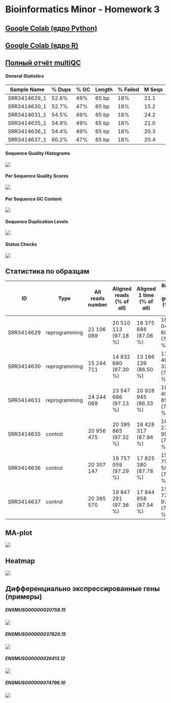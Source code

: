 # Bioinformatics Minor - Homework 3

## [Google Colab (ядро Python)](https://colab.research.google.com/drive/1MDoUQhaweCdvfYOyaV3rp6o8NGopVq38?usp=sharing)

## [Google Colab (ядро R)](https://colab.research.google.com/drive/1I_HDWJl80VY-rJQhk-JOXFBfJrrWGPD1?usp=sharing)

## [Полный отчёт multiQC](/data/multiqc_report.html)

#### General Statistics
Sample Name |	% Dups |	% GC |	Length |	% Failed |	M Seqs
-|-|-|-|-|-
SRR3414629_1 |	52.6% |	49% |	65 bp |	18% |	21.1
SRR3414630_1 |	52.7% |	47% |	65 bp |	18% |	15.2
SRR3414631_1 |	54.5% |	49% |	65 bp |	18% |	24.2
SRR3414635_1 | 54.9%	| 49%	| 65 bp |	18% |	21.0
SRR3414636_1 |	54.4% |	49% |	65 bp |	18% |	20.3
SRR3414637_1 | 60.2%	| 47%	| 65 bp |	18% |	20.4

#### Sequence Quality Histograms
![](images/multiqc/fastqc_per_base_sequence_quality_plot.png)
#### Per Sequence Quality Scores
![](images/multiqc/fastqc_per_sequence_quality_scores_plot.png)
#### Per Sequence GC Content
![](images/multiqc/fastqc_per_sequence_gc_content_plot.png)
#### Sequence Duplication Levels
![](images/multiqc/fastqc_sequence_duplication_levels_plot.png)
#### Status Checks
![](images/multiqc/fastqc-status-check-heatmap.png)


## Статистика по образцам
ID | Type |	All reads number |	Aligned reads (% of all) |	Aligned 1 time (% of all) |	Reads on genes (% of all)
-|-|-|-|-|-
SRR3414629 |	reprogramming |	21 106 089 |	20 510 113 (97.18 %) |	18 375 888 (87.06 %) |	16 049 609 (76.04 %)
SRR3414630 |	reprogramming |	15 244 711 |	14 832 680 (97.30 %) |	13 186 139 (86.50 %) |	11 465 324 (75.21 %)
SRR3414631 |	reprogramming |	24 244 069 |	23 547 686 (97.13 %) |	20 928 945 (86.33 %) | 18 408 851 (75.93 %)
SRR3414635 | control	| 20 956 475	| 20 395 865 (97.32 %) |	18 428 317 (87.94 %) |	16 275 997 (77.67 %)
SRR3414636 | control |	20 307 147 |	19 757 059 (97.29 %) |	17 825 380 (87.78 %) |	15 757 580 (77.60 %)
SRR3414637 | control	| 20 385 570	| 19 847 291 (97.36 %) |	17 844 858 (87.54 %) |	15 736 978 (77.20 %)

## MA-plot
![](images/MA-plot.png)

## Heatmap
![](images/heatmap.png)


## Дифференциально экспрессированные гены (примеры)

##### ENSMUSG00000020758.15
![](images/ENSMUSG00000020758.15.png)

##### ENSMUSG00000037820.15
![](images/ENSMUSG00000037820.15.png)

##### ENSMUSG00000026413.12
![](images/ENSMUSG00000026413.12.png)

##### ENSMUSG00000074796.10
![](images/ENSMUSG00000074796.10.png)
